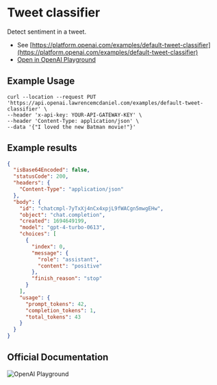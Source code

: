 # Tweet classifier

Detect sentiment in a tweet.

- See [https://platform.openai.com/examples/default-tweet-classifier](https://platform.openai.com/examples/default-tweet-classifier)
- [Open in OpenAI Playground](https://platform.openai.com/playground/p/default-tweet-classifier)

## Example Usage

```console
curl --location --request PUT 'https://api.openai.lawrencemcdaniel.com/examples/default-tweet-classifier' \
--header 'x-api-key: YOUR-API-GATEWAY-KEY' \
--header 'Content-Type: application/json' \
--data '{"I loved the new Batman movie!"}'
```

## Example results

```json
{
  "isBase64Encoded": false,
  "statusCode": 200,
  "headers": {
    "Content-Type": "application/json"
  },
  "body": {
    "id": "chatcmpl-7yTxXj4nCx4xpjL9fWACgn5mwgEHw",
    "object": "chat.completion",
    "created": 1694649199,
    "model": "gpt-4-turbo-0613",
    "choices": [
      {
        "index": 0,
        "message": {
          "role": "assistant",
          "content": "positive"
        },
        "finish_reason": "stop"
      }
    ],
    "usage": {
      "prompt_tokens": 42,
      "completion_tokens": 1,
      "total_tokens": 43
    }
  }
}
```

## Official Documentation

![OpenAI Playground](https://raw.githubusercontent.com/FullStackWithLawrence/aws-openai/main/doc/img/examples/example-11-tweet-classifier.png "OpenAI Playground")
